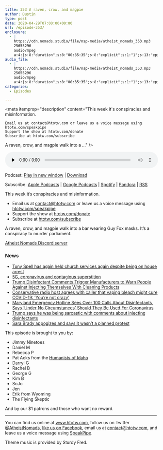 ```yaml
---
title: 353 A raven, crow, and magpie
author: Dustin
type: post
date: 2020-04-29T07:00:00+00:00
url: /episode-353/
enclosure:
  - |
    https://cdn.nomads.studio/file/nsp-media/atheist_nomads_353.mp3
    25655296
    audio/mpeg
    a:4:{s:8:"duration";s:8:"00:35:35";s:8:"explicit";s:1:"1";s:13:"episode_title";s:25:"A raven, crow, and magpie";s:10:"episode_no";s:3:"353";}
audio_file:
  - |
    https://cdn.nomads.studio/file/nsp-media/atheist_nomads_353.mp3
    25655296
    audio/mpeg
    a:4:{s:8:"duration";s:8:"00:35:35";s:8:"explicit";s:1:"1";s:13:"episode_title";s:25:"A raven, crow, and magpie";s:10:"episode_no";s:3:"353";}
categories:
  - Episodes

---
```

<div itemscope itemtype="http://schema.org/AudioObject">
  <meta itemprop="name" content="353 A raven, crow, and magpie" />
  
  <meta itemprop="uploadDate" content="2020-04-29T01:00:00-06:00" />
  
  <meta itemprop="encodingFormat" content="audio/mpeg" />
  
  <meta itemprop="duration" content="PT35M35S" />
  
  <meta itemprop="description" content="This week it's conspiracies and misinformation.



 	Email us at contact@htotw.com or leave us a voice message using htotw.com/speakpipe
 	Support the show at htotw.com/donate
 	Subscribe at htotw.com/subscribe

A raven, crow, and magpie walk into a ..." />
  
  <meta itemprop="contentUrl" content="https://dts.podtrac.com/redirect.mp3/cdn.nomads.studio/file/nsp-media/atheist_nomads_353.mp3" />
  
  <meta itemprop="contentSize" content="24.5" />
  </p> 
  
  <div class="powerpress_player" id="powerpress_player_8616">
    <audio class="wp-audio-shortcode" id="audio-4327-360" preload="none" style="width: 100%;" controls="controls"><source type="audio/mpeg" src="https://dts.podtrac.com/redirect.mp3/cdn.nomads.studio/file/nsp-media/atheist_nomads_353.mp3?_=360" /><a href="https://dts.podtrac.com/redirect.mp3/cdn.nomads.studio/file/nsp-media/atheist_nomads_353.mp3">https://dts.podtrac.com/redirect.mp3/cdn.nomads.studio/file/nsp-media/atheist_nomads_353.mp3</a></audio>
  </div>
</div>

<p class="powerpress_links powerpress_links_mp3">
  Podcast: <a href="https://dts.podtrac.com/redirect.mp3/cdn.nomads.studio/file/nsp-media/atheist_nomads_353.mp3" class="powerpress_link_pinw" target="_blank" title="Play in new window" onclick="return powerpress_pinw('https://htotw.com/?powerpress_pinw=4327-podcast');" rel="nofollow">Play in new window</a> | <a href="https://dts.podtrac.com/redirect.mp3/cdn.nomads.studio/file/nsp-media/atheist_nomads_353.mp3" class="powerpress_link_d" title="Download" rel="nofollow" download="atheist_nomads_353.mp3">Download</a>
</p>

<p class="powerpress_links powerpress_subscribe_links">
  Subscribe: <a href="https://podcasts.apple.com/us/podcast/humanists-take-on-the-world/id530050098?mt=2&ls=1" class="powerpress_link_subscribe powerpress_link_subscribe_itunes" target="_blank" title="Subscribe on Apple Podcasts" rel="nofollow">Apple Podcasts</a> | <a href="https://www.google.com/podcasts?feed=aHR0cDovL2F0aGVpc3Rub21hZHMubGlic3luLmNvbS9yc3M%3D" class="powerpress_link_subscribe powerpress_link_subscribe_googleplay" target="_blank" title="Subscribe on Google Podcasts" rel="nofollow">Google Podcasts</a> | <a href="https://open.spotify.com/show/3LzK2xZGike6Tc1GEMtMbr?si=LieN9SNuTpq96smuaUsH8A" class="powerpress_link_subscribe powerpress_link_subscribe_spotify" target="_blank" title="Subscribe on Spotify" rel="nofollow">Spotify</a> | <a href="https://www.pandora.com/podcast/atheist-nomads/PC:10122?corr=62071012&part=ug" class="powerpress_link_subscribe powerpress_link_subscribe_pandora" target="_blank" title="Subscribe on Pandora" rel="nofollow">Pandora</a> | <a href="https://htotw.com/feed/podcast/" class="powerpress_link_subscribe powerpress_link_subscribe_rss" target="_blank" title="Subscribe via RSS" rel="nofollow">RSS</a>
</p>

This week it&#8217;s conspiracies and misinformation.

<!--more-->

  * Email us at <a href="mailto:contact@htotw.com” target=" rel="noopener noreferrer">contact@htotw.com</a> or leave us a voice message using <a href="https://htotw.com/speakpipe" target="_blank" rel="noopener noreferrer">htotw.com/speakpipe</a>
  * Support the show at <a href="https://htotw.com/donate" target="_blank" rel="noopener noreferrer">htotw.com/donate</a>
  * Subscribe at <a href="https://htotw.com/subscribe" target="_blank" rel="noopener noreferrer">htotw.com/subscribe</a>

A raven, crow, and magpie walk into a bar wearing Guy Fox masks. It’s a conspiracy to murder parliament.

[Atheist Nomads Discord server][1]

### News

  * [Tony Spell has again held church services again despite being on house arrest][2]
  * [5G, coronavirus and contagious superstition][3]
  * [Trump Disinfectant Comments Trigger Manufacturers to Warn People Against Injecting Themselves With Cleaning Products][4]
  * [Conservative radio host agrees with caller that vaping bleach might cure COVID-19: ‘You’re not crazy’][5]
  * [Maryland Emergency Hotline Sees Over 100 Calls About Disinfectants, Says ‘Under No Circumstances’ Should They Be Used For Coronavirus][6]
  * [Trump says he was being sarcastic with comments about injecting disinfectants][7]
  * [Sara Brady appogizes and says it wasn’t a planned protest][8]

This episode is brought to you by:

  * Jimmy Ninetoes
  * Daniel M
  * Rebecca P
  * Pat Acks from the <a href="https://www.humanistsofidaho.org" target="_blank" rel="noopener noreferrer">Humanists of Idaho</a>
  * Darryl G
  * Rachel B
  * George G
  * Kim B
  * SoJo
  * Jen
  * Erik from Wyoming
  * The Flying Skeptic

And by our $1 patrons and those who want no reward.

<hr width="500" />

You can find us online at <a href="https://www.htotw.com/" target="_blank" rel="noopener noreferrer">www.htotw.com</a>, follow us on Twitter <a href="https://twitter.com/AtheistNomads" target="_blank" rel="noopener noreferrer">@AtheistNomads</a>, <a href="https://htotw.com/facebook" target="_blank" rel="noopener noreferrer">like us on Facebook</a>, email us at <contact@htotw.com>, and leave us a voice message using <a href="https://htotw.com/speakpipe" target="_blank" rel="noopener noreferrer">SpeakPipe</a>.

Theme music is provided by Sturdy Fred.

 [1]: https://discord.gg/EUXj3h8
 [2]: https://www.katc.com/news/covering-louisiana/central-pastor-holds-services-again
 [3]: https://www.theguardian.com/world/2020/apr/26/5g-coronavirus-and-contagious-superstition
 [4]: https://www.newsweek.com/trump-disinfectant-comments-trigger-manufacturer-warn-against-people-injecting-cleaning-products-1499993
 [5]: https://www.rawstory.com/2020/04/conservative-radio-host-agrees-with-caller-that-vaping-bleach-might-cure-covid-19-youre-not-crazy/
 [6]: https://www.newsweek.com/maryland-emergency-hotline-sees-over-100-calls-about-disinfectants-says-under-no-circumstances-1500130
 [7]: https://www.nbcnews.com/politics/donald-trump/trump-says-he-was-being-sarcastic-comments-about-injecting-disinfectants-n1191991
 [8]: https://www.msn.com/en-us/news/us/meridian-mom-apologizes-for-trespassing-arrest-says-she-wasnt-there-to-make-a-political-statement/ar-BB13a94l